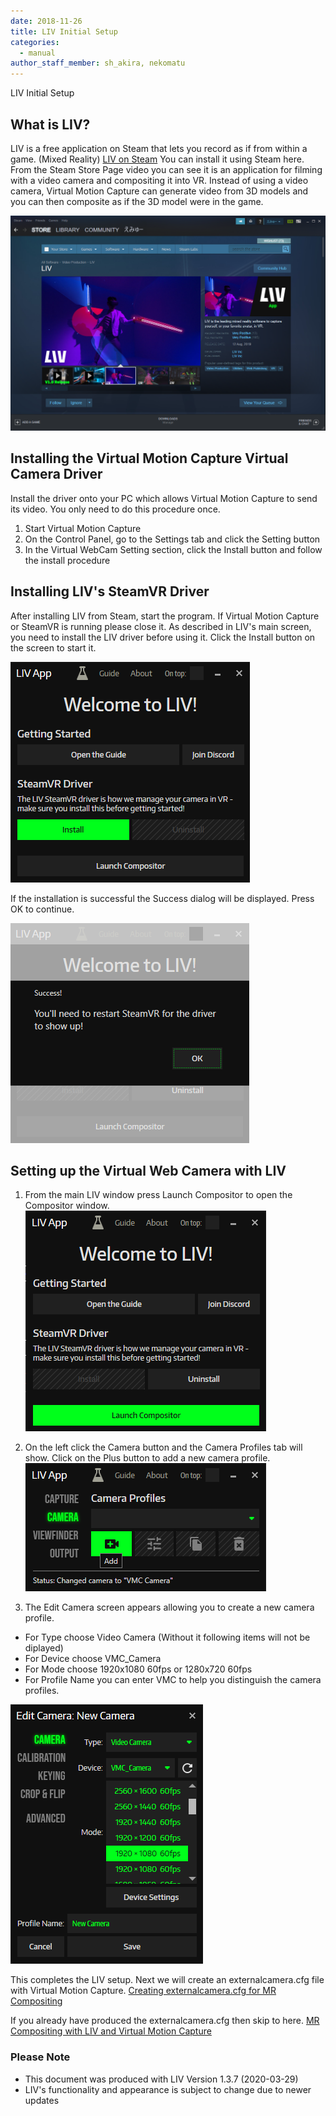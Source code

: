 ```yaml
---
date: 2018-11-26
title: LIV Initial Setup
categories:
  - manual
author_staff_member: sh_akira, nekomatu
---
```


LIV Initial Setup

## What is LIV?

LIV is a free application on Steam that lets you record as if from within a game. (Mixed Reality)
[LIV on Steam](https://store.steampowered.com/app/755540/LIV/) You can install it using Steam here.
From the Steam Store Page video you can see it is an application for filming with a video camera and compositing it into VR.
Instead of using a video camera, Virtual Motion Capture can generate video from 3D models and you can then composite as if the 3D model were in the game.

![LIV on Steam](../images/manual/3-1.png)

## Installing the Virtual Motion Capture Virtual Camera Driver

Install the driver onto your PC which allows Virtual Motion Capture to send its video.  You only need to do this procedure once.

1. Start Virtual Motion Capture
1. On the Control Panel, go to the Settings tab and click the Setting button
1. In the Virtual WebCam Setting section, click the Install button and follow the install procedure

## Installing LIV's SteamVR Driver

After installing LIV from Steam, start the program. If Virtual Motion Capture or SteamVR is running please close it. As described in LIV's main screen, you need to install the LIV driver before using it. Click the Install button on the screen to start it.

![LIV's Main Screen](../images/manual/3-2.png)

If the installation is successful the Success dialog will be displayed.  Press OK to continue.

![Virtual Tracker Driver Installation Successful](../images/manual/3-3.png)

## Setting up the Virtual Web Camera with LIV

1. From the main LIV window press Launch Compositor to open the Compositor window.<br>
![Launching the Compositor in LIV](../images/manual/3-4.png)

1. On the left click the Camera button and the Camera Profiles tab will show. Click on the Plus button to add a new camera profile.<br>
  ![LIV CAMERAタブ](../images/manual/3-5.png)

1. The Edit Camera screen appears allowing you to create a new camera profile.
  * For Type choose Video Camera (Without it following items will not be diplayed)
  * For Device choose VMC_Camera
  * For Mode choose 1920x1080 60fps or 1280x720 60fps
  * For Profile Name you can enter VMC to help you distinguish the camera profiles.

![LIV CameraProfile](../images/manual/3-6.png)

This completes the LIV setup. Next we will create an externalcamera.cfg file with Virtual Motion Capture.
[Creating externalcamera.cfg for MR Compositing](./MR合成用のexternalcamera.cfgの作成.html) 
  
If you already have produced the externalcamera.cfg then skip to here.
[MR Compositing with LIV and Virtual Motion Capture](./LIVとバーチャルモーションキャプチャーでMR合成.html)

### Please Note
* This document was produced with LIV Version 1.3.7 (2020-03-29)
* LIV's functionality and appearance is subject to change due to newer updates
